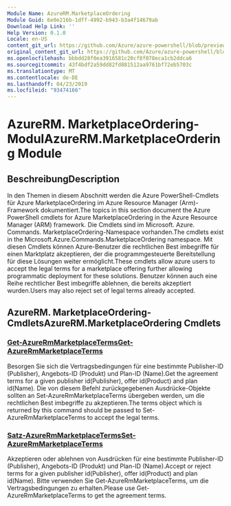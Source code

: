 ```yaml
---
Module Name: AzureRM.MarketplaceOrdering
Module Guid: 6e0e216b-1dff-4992-b943-b3a4f14679ab
Download Help Link: ''
Help Version: 0.1.0
Locale: en-US
content_git_url: https://github.com/Azure/azure-powershell/blob/preview/src/ResourceManager/MarketplaceOrdering/Commands.MarketplaceOrdering/help/AzureRM.MarketplaceOrdering.md
original_content_git_url: https://github.com/Azure/azure-powershell/blob/preview/src/ResourceManager/MarketplaceOrdering/Commands.MarketplaceOrdering/help/AzureRM.MarketplaceOrdering.md
ms.openlocfilehash: bbbdd28f0ea3916581c20cf8f078eca1cb2ddca6
ms.sourcegitcommit: 43f4bdf2a59dd82fd881512aa9761bf72eb5703c
ms.translationtype: MT
ms.contentlocale: de-DE
ms.lasthandoff: 04/23/2019
ms.locfileid: "93474166"
---
```

# <span data-ttu-id="8c83d-101">AzureRM. MarketplaceOrdering-Modul</span><span class="sxs-lookup"><span data-stu-id="8c83d-101">AzureRM.MarketplaceOrdering Module</span></span>
## <span data-ttu-id="8c83d-102">Beschreibung</span><span class="sxs-lookup"><span data-stu-id="8c83d-102">Description</span></span>
<span data-ttu-id="8c83d-103">In den Themen in diesem Abschnitt werden die Azure PowerShell-Cmdlets für Azure MarketplaceOrdering im Azure Resource Manager (Arm)-Framework dokumentiert.</span><span class="sxs-lookup"><span data-stu-id="8c83d-103">The topics in this section document the Azure PowerShell cmdlets for Azure MarketplaceOrdering in the Azure Resource Manager (ARM) framework.</span></span> <span data-ttu-id="8c83d-104">Die Cmdlets sind im Microsoft. Azure. Commands. MarketplaceOrdering-Namespace vorhanden.</span><span class="sxs-lookup"><span data-stu-id="8c83d-104">The cmdlets exist in the Microsoft.Azure.Commands.MarketplaceOrdering namespace.</span></span> <span data-ttu-id="8c83d-105">Mit diesen Cmdlets können Azure-Benutzer die rechtlichen Best imbegriffe für einen Marktplatz akzeptieren, der die programmgesteuerte Bereitstellung für diese Lösungen weiter ermöglicht.</span><span class="sxs-lookup"><span data-stu-id="8c83d-105">These cmdlets allow azure users to accept the legal terms for a marketplace offering further allowing programmatic deployment for these solutions.</span></span> <span data-ttu-id="8c83d-106">Benutzer können auch eine Reihe rechtlicher Best imbegriffe ablehnen, die bereits akzeptiert wurden.</span><span class="sxs-lookup"><span data-stu-id="8c83d-106">Users may also reject set of legal terms already accepted.</span></span>

## <span data-ttu-id="8c83d-107">AzureRM. MarketplaceOrdering-Cmdlets</span><span class="sxs-lookup"><span data-stu-id="8c83d-107">AzureRM.MarketplaceOrdering Cmdlets</span></span>
### [<span data-ttu-id="8c83d-108">Get-AzureRmMarketplaceTerms</span><span class="sxs-lookup"><span data-stu-id="8c83d-108">Get-AzureRmMarketplaceTerms</span></span>](Get-AzureRmMarketplaceTerms.md)
<span data-ttu-id="8c83d-109">Besorgen Sie sich die Vertragsbedingungen für eine bestimmte Publisher-ID (Publisher), Angebots-ID (Produkt) und Plan-ID (Name).</span><span class="sxs-lookup"><span data-stu-id="8c83d-109">Get the agreement terms for a given publisher id(Publisher), offer id(Product) and plan id(Name).</span></span> <span data-ttu-id="8c83d-110">Die von diesem Befehl zurückgegebenen Ausdrücke-Objekte sollten an Set-AzureRmMarketplaceTerms übergeben werden, um die rechtlichen Best imbegriffe zu akzeptieren.</span><span class="sxs-lookup"><span data-stu-id="8c83d-110">The terms object which is returned by this command should be passed to Set-AzureRmMarketplaceTerms to accept the legal terms.</span></span>

### [<span data-ttu-id="8c83d-111">Satz-AzureRmMarketplaceTerms</span><span class="sxs-lookup"><span data-stu-id="8c83d-111">Set-AzureRmMarketplaceTerms</span></span>](Set-AzureRmMarketplaceTerms.md)
<span data-ttu-id="8c83d-112">Akzeptieren oder ablehnen von Ausdrücken für eine bestimmte Publisher-ID (Publisher), Angebots-ID (Produkt) und Plan-ID (Name).</span><span class="sxs-lookup"><span data-stu-id="8c83d-112">Accept or reject terms for a given publisher id(Publisher), offer id(Product) and plan id(Name).</span></span> <span data-ttu-id="8c83d-113">Bitte verwenden Sie Get-AzureRmMarketplaceTerms, um die Vertragsbedingungen zu erhalten.</span><span class="sxs-lookup"><span data-stu-id="8c83d-113">Please use Get-AzureRmMarketplaceTerms to get the agreement terms.</span></span>

